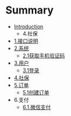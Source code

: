 # Summary

* [Introduction](README.md)
    * 4.社保
* [1.接口说明](chapter1.md)
* [2.系统](2系统.md)
    * [2.1获取手机验证码](21获取手机验证码.md)
* [3.用户](3用户.md)
    * [3.1登录](31登录.md)
* [4.社保](4社保.md)
* [5.订单](5订单.md)
    * [5.1创建订单](51创建订单.md)
* 6.支付
    * [6.1.微信支付](61微信支付.md)

